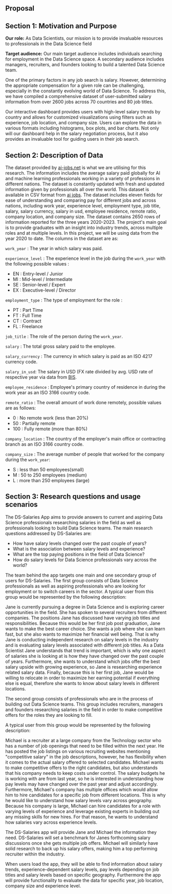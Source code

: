 ## Proposal

## Section 1: Motivation and Purpose

**Our role:** As Data Scientists, our mission is to provide invaluable resources to professionals in the Data Science field

**Target audience:** Our main target audience includes individuals searching for employment in the Data Science space. A secondary audience includes managers, recruiters, and founders looking to build a talented Data Science team.

One of the primary factors in any job search is salary. However, determining the appropriate compensation for a given role can be challenging, especially in the constantly evolving world of Data Science. To address this, we have compiled a comprehensive dataset of user-submitted salary information from over 2600 jobs across 70 countries and 80 job titles.

Our interactive dashboard provides users with high-level salary trends by country and allows for customized visualizations using filters such as experience, job location, and company size. Users can explore the data in various formats including histograms, box plots, and bar charts. Not only will our dashboard help in the salary negotiation process, but it also provides an invaluable tool for guiding users in their job search.


## Section 2: Description of Data 
The dataset provided by [ai-jobs.net](https://ai-jobs.net/) is what we are utilising for this research. The information includes the average salary paid globally for AI and machine learning professionals working in a variety of professions in different nations.
The dataset is constantly updated with fresh and updated information given by professionals all over the world. This dataset is available in CSV format from [ai jobs](https://ai-jobs.net/salaries/download/). The dataset includes eleven fields for ease of understanding and comparing pay for different jobs and across nations, including work year, experience level, employment type, job title, salary, salary currency, salary in usd, employee residence, remote ratio, company location, and company size. The dataset contains 2650 rows of information reported for the three years 2020-2023. The project's main goal is to provide graduates with an insight into industry trends, across multiple roles and at multiple levels. In this project, we will be using data from the year 2020 to date. The columns in the dataset are as: 


`work_year` : The year in which salary was paid. 

`experience_level` : The experience level in the job during the `work_year` with the following possible values :
- EN :  Entry-level / Junior
- MI : Mid-level / Intermediate
- SE : Senior-level / Expert
- EX : Executive-level / Director
    
`employment_type` : The type of employment for the role : 
- PT : Part Time
- FT : Full Time 
- CT : Contract 
- FL : Freelance

`job_title` : The role of the person during the `work_year`.

`salary` : The total gross salary paid to the employee.
     
`salary_currency` : The currency in which salary is paid as an ISO 4217 currency code.

`salary_in_usd`: The salary in USD (FX rate divided by avg. USD rate of respective year via data from [BIS](https://www.bis.org/statistics/about_fx_stats.htm).

`employee_residence` : Employee's primary country of residence in during the work year as an ISO 3166 country code.

`remote_ratio` : The overall amount of work done remotely, possible values are as follows: 
- 0 : No remote work (less than 20%)
- 50 : Partially remote
- 100 : Fully remote (more than 80%)
    
    
`company_location` : The country of the employer's main office or contracting branch as an ISO 3166 country code.

`company_size` : The average number of people that worked for the company during the `work_year`:
- S : less than 50 employees(small) 
- M : 50 to 250 employees (medium)
- L : more than 250 employees (large)


## Section 3: Research questions and usage scenarios

The DS-Salaries App aims to provide answers to current and aspiring Data Science professionals researching salaries in the field as well as professionals looking to build Data Science teams. The main research questions addressed by DS-Salaries are:

- How have salary levels changed over the past couple of years?
- What is the association between salary levels and experience?
- What are the top paying positions in the field of Data Science?
- How do salary levels for Data Science professionals vary across the world?

The team behind the app targets one main and one secondary group of users for DS-Salaries. The first group consists of Data Science professionals as well as aspiring professionals who are looking for employment or to switch careers in the sector.
A typical user from this group would be represented by the following description:

Jane is currently pursuing a degree in Data Science and is exploring career opportunities in the field.  She has spoken to several recruiters from different companies.  The positions Jane has discussed have varying job titles and responsibilities.  Because this would be her first job post graduation, Jane wants to make the best career choice.  She wants a job where she can learn fast, but she also wants to maximize her financial well being.  That is why Jane is conducting independent research on salary levels in the industry and is evaluating salary levels associated with different job titles. As a Data Scientist Jane understands that trend is important, which is why one aspect of salaries she is looking at is how they have changed over the past couple of years.  Furthermore, she wants to understand which jobs offer the best salary upside with growing experience, so Jane is researching experience related salary data.  Finally, because this is her first job, Jane would be willing to relocate in order to maximize her earning potential if everything else is equal, therefore she wants to know about salary levels in different locations.

The second group consists of professionals who are in the process of building out Data Science teams. This group includes recruiters, managers and founders researching salaries in the field in order to make competitive offers for the roles they are looking to fill.

A typical user from this group would be represented by the following description:

Michael is a recruiter at a large company from the Technology sector who has a number of job openings that need to be filled within the next year. He has posted the job listings on various recruiting websites mentioning "competitive salary" in the job descriptions, however, he has flexibility when it comes to the actual salary offered to selected candidates.  Michael wants to make competitive offers to the right candidates, but also understands that his company needs to keep costs under control.  The salary budgets he is working with are from last year, so he is interested in understanding how pay levels may have changed over the past year and adjust accordingly. Furthermore, Michael's company has multiple offices which would allow him to hire candidates for a specific job from different locations. This is why he would like to understand how salary levels vary across geography. Because his company is large, Michael can hire candidates for a role with varying levels of experience and leverage existing experts in building out any missing skills for new hires.  For that reason, he wants to understand how salaries vary across experience levels.

The DS-Salaries app will provide Jane and Michael the information they need.  DS-Salaries will set a benchmark for Janes forthcoming salary discussions once she gets multiple job offers.  Michael will similarly have solid research to back up his salary offers, making him a top performing recruiter within the industry.  

When users load the app, they will be able to find information about salary trends, experience-dependent salary levels, pay levels depending on job titles and salary levels based on specific geography.  Furthermore the app will provide functionality to evaluate the data for specific year, job location, company size and experience level.



